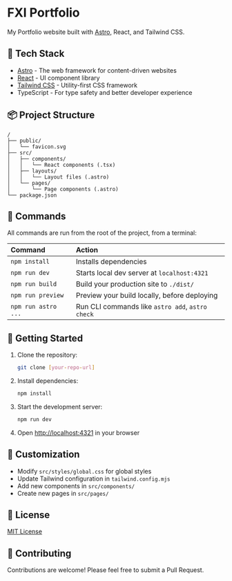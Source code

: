 # FXI Portfolio

My Portfolio website built with [Astro](https://astro.build), React, and Tailwind CSS.

## 🚀 Tech Stack

- [Astro](https://astro.build) - The web framework for content-driven websites
- [React](https://react.dev) - UI component library
- [Tailwind CSS](https://tailwindcss.com) - Utility-first CSS framework
- TypeScript - For type safety and better developer experience

## 📦 Project Structure

```plaintext
/
├── public/
│   └── favicon.svg
├── src/
│   ├── components/
│   │   └── React components (.tsx)
│   ├── layouts/
│   │   └── Layout files (.astro)
│   └── pages/
│       └── Page components (.astro)
└── package.json
```

## 🧞 Commands

All commands are run from the root of the project, from a terminal:

| Command                   | Action                                           |
| :----------------------- | :----------------------------------------------- |
| `npm install`            | Installs dependencies                            |
| `npm run dev`            | Starts local dev server at `localhost:4321`      |
| `npm run build`          | Build your production site to `./dist/`          |
| `npm run preview`        | Preview your build locally, before deploying     |
| `npm run astro ...`      | Run CLI commands like `astro add`, `astro check` |

## 🚀 Getting Started

1. Clone the repository:
   ```bash
   git clone [your-repo-url]
   ```

2. Install dependencies:
   ```bash
   npm install
   ```

3. Start the development server:
   ```bash
   npm run dev
   ```

4. Open [http://localhost:4321](http://localhost:4321) in your browser

## 🎨 Customization

- Modify `src/styles/global.css` for global styles
- Update Tailwind configuration in `tailwind.config.mjs`
- Add new components in `src/components/`
- Create new pages in `src/pages/`

## 📝 License

[MIT License](LICENSE)

## 👥 Contributing

Contributions are welcome! Please feel free to submit a Pull Request.



